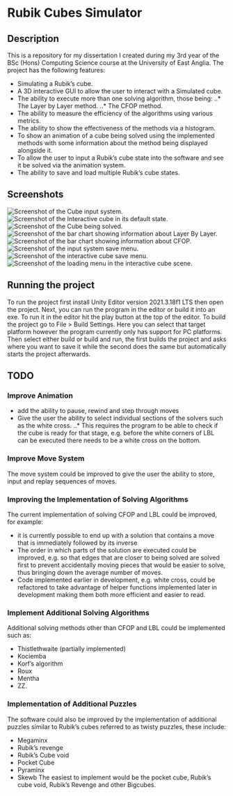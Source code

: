 # Rubik Cubes Simulator
## Description
This is a repository for my dissertation I created during my 3rd year of the BSc (Hons) Computing Science course at the University of East Anglia.
The project has the following features:
* Simulating a Rubik’s cube.
* A 3D interactive GUI to allow the user to interact with a Simulated cube.
* The ability to execute more than one solving algorithm, those being:
..* The Layer by Layer method.
..* The CFOP method.
* The ability to measure the efficiency of the algorithms using various metrics.
* The ability to show the effectiveness of the methods via a histogram.
* To show an animation of a cube being solved using the implemented methods with some information about the method being displayed alongside it.
* To allow the user to input a Rubik’s cube state into the software and see it be solved via the animation system.
* The ability to save and load multiple Rubik’s cube states.
## Screenshots
![Screenshot of the Cube input system.](/images/Screenshot-Input.png "Screenshot of the Cube input system.")
![Screenshot of the Interactive cube in its default state.](/images/Screenshot-3D.png "Screenshot of the Interactive cube in its default state.")
![Screenshot of the Cube being solved.](/images/Screenshot-3D-Animate.png "Screenshot of the Cube being solved.")
![Screenshot of the bar chart showing information about Layer By Layer.](/images/Screenshot-Bar1.png "Screenshot of the bar chart showing information about Layer By Layer.")
![Screenshot of the bar chart showing information about CFOP.](/images/Screenshot-Bar2.png "Screenshot of the bar chart showing information about CFOP.")
![Screenshot of the input system save menu.](/images/Screenshot-Save1.png "Screenshot of the Cube input system save menu.")
![Screenshot of the interactive cube save menu.](/images/Screenshot-Save2.png "Screenshot of the interactive cube save menu.")
![Screenshot of the loading menu in the interactive cube scene.](/images/Screenshot-Load.png "Screenshot of the loading menu in the interactive cube scene.")
## Running the project
To run the project first install Unity Editor version 2021.3.18f1 LTS then open the project.
Next, you can run the program in the editor or build it into an exe.
To run it in the editor hit the play button at the top of the editor.
To build the project go to File > Build Settings.
Here you can select that target platform however the program currently only has support for PC platforms.
Then select either build or build and run, the first builds the project and asks where you want to save it while the second does the same but automatically starts the project afterwards.
## TODO
### Improve Animation
* add the ability to pause, rewind and step through moves
* Give the user the ability to select individual sections of the solvers such as the white cross.
..* This requires the program to be able to check if the cube is ready for that stage, e.g. before the white corners of LBL can be executed there needs to be a white cross on the bottom.
### Improve Move System
The move system could be improved to give the user the ability to store, input and replay sequences of moves.
### Improving the Implementation of Solving Algorithms
The current implementation of solving CFOP and LBL could be improved, for example:
* it is currently possible to end up with a solution that contains a move that is immediately followed by its inverse
* The order in which parts of the solution are executed could be improved, e.g. so that edges that are closer to being solved are solved first to prevent accidentally moving pieces that would be easier to solve, thus bringing down the average number of moves.
* Code implemented earlier in development, e.g. white cross, could be refactored to take advantage of helper functions implemented later in development making them both more efficient and easier to read.
### Implement Additional Solving Algorithms

Additional solving methods other than CFOP and LBL could be implemented such as:
* Thistlethwaite (partially implemented)
* Kociemba
* Korf’s algorithm
* Roux
* Mentha
* ZZ.
### Implementation of Additional Puzzles
The software could also be improved by the implementation of additional puzzles similar to Rubik’s cubes referred to as twisty puzzles, these include:
* Megaminx
* Rubik’s revenge
* Rubik’s Cube void
* Pocket Cube
* Pyraminx
* Skewb
The easiest to implement would be the pocket cube, Rubik’s cube void, Rubik’s Revenge and other Bigcubes.
